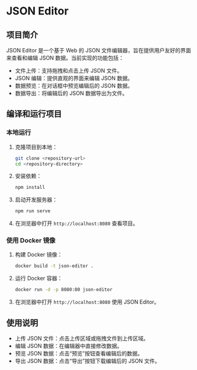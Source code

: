 # JSON Editor

## 项目简介

JSON Editor 是一个基于 Web 的 JSON 文件编辑器，旨在提供用户友好的界面来查看和编辑 JSON 数据。当前实现的功能包括：

- 文件上传：支持拖拽和点击上传 JSON 文件。
- JSON 编辑：提供直观的界面来编辑 JSON 数据。
- 数据预览：在对话框中预览编辑后的 JSON 数据。
- 数据导出：将编辑后的 JSON 数据导出为文件。

## 编译和运行项目

### 本地运行

1. 克隆项目到本地：

   ```bash
   git clone <repository-url>
   cd <repository-directory>
   ```

2. 安装依赖：

   ```bash
   npm install
   ```

3. 启动开发服务器：

   ```bash
   npm run serve
   ```

4. 在浏览器中打开 `http://localhost:8080` 查看项目。

### 使用 Docker 镜像

1. 构建 Docker 镜像：

   ```bash
   docker build -t json-editor .
   ```

2. 运行 Docker 容器：

   ```bash
   docker run -d -p 8080:80 json-editor
   ```

3. 在浏览器中打开 `http://localhost:8080` 使用 JSON Editor。

## 使用说明

- 上传 JSON 文件：点击上传区域或拖拽文件到上传区域。
- 编辑 JSON 数据：在编辑器中直接修改数据。
- 预览 JSON 数据：点击“预览”按钮查看编辑后的数据。
- 导出 JSON 数据：点击“导出”按钮下载编辑后的 JSON 文件。
